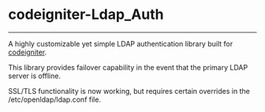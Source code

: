 [codeigniter-home]: https://codeigniter.com/
[lhalbert.xyz]: https://www.lhalbert.xyz/


# codeigniter-Ldap_Auth
---
A highly customizable yet simple LDAP authentication library built for [codeigniter][codeigniter-home].

This library provides failover capability in the event that the primary LDAP server is offline.

SSL/TLS functionality is now working, but requires certain overrides in the /etc/openldap/ldap.conf file.
